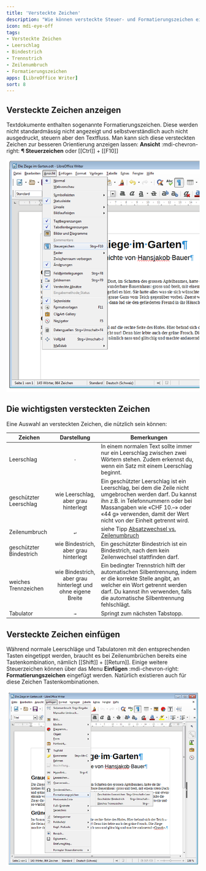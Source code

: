 ```yaml
---
title: 'Versteckte Zeichen'
description: "Wie können versteckte Steuer- und Formatierungszeichen eingefügt und angezeigt werden? Was bewirken sie?"
icon: mdi-eye-off
tags:
- Versteckte Zeichen
- Leerschlag
- Bindestrich
- Trennstrich
- Zeilenumbruch
- Formatierungszeichen
apps: [LibreOffice Writer]
sort: 8
---
```




## Versteckte Zeichen anzeigen

Textdokumente enthalten sogenannte Formatierungszeichen. Diese werden nicht standardmässig nicht angezeigt und selbstverständlich auch nicht ausgedruckt, steuern aber den Textfluss. Man kann sich diese versteckten Zeichen zur besseren Orientierung anzeigen lassen: __Ansicht__ :mdi-chevron-right: __¶ Steuerzeichen__ oder [[Ctrl]] + [[F10]]

![Versteckte Zeichen ein- und ausblenden](./images/screenshot.lo.png)


## Die wichtigsten versteckten Zeichen

Eine Auswahl an versteckten Zeichen, die nützlich sein können:

| Zeichen                 |                         Darstellung                          | Bemerkungen                                                                                                                                                                                                                                                   |
| ----------------------- | :----------------------------------------------------------: | ------------------------------------------------------------------------------------------------------------------------------------------------------------------------------------------------------------------------------------------------------------- |
| Leerschlag              |                    <code>&middot;</code>                     | In einem normalen Text sollte immer nur ein Leerschlag zwischen zwei Wörtern stehen. Zudem erkennst du, wenn ein Satz mit einem Leerschlag beginnt.                                                                                                           |
| geschützter Leerschlag  |             wie Leerschlag, aber grau hinterlegt             | Ein geschützter Leerschlag ist ein Leerschlag, bei dem die Zeile nicht umgebrochen werden darf. Du kannst ihn z.B. in Telefonnummern oder bei Massangaben wie «CHF&nbsp;10.–» oder «44&nbsp;g» verwenden, damit der Wert nicht von der Einheit getrennt wird. |
| Zeilenumbruch           |                     <code>&#8629;</code>                     | siehe Tipp [Absatzwechsel vs. Zeilenumbruch](/textverarbeitung/allgemein/absatz-vs-zeilenwechsel)                                                                                                                                                             |
| geschützter Bindestrich |            wie Bindestrich, aber grau hinterlegt             | Ein geschützter Bindestrich ist ein Bindestrich, nach dem kein Zeilenwechsel stattfinden darf.                                                                                                                                                                |
| weiches Trennzeichen    | wie Bindestrich, aber grau hinterlegt und ohne eigene Breite | Ein bedingter Trennstrich hilft der automatischen Silbentrennung, indem er die korrekte Stelle angibt, an welcher ein Wort getrennt werden darf. Du kannst ihn verwenden, falls die automatische Silbentrennung fehlschlägt.                                  |
| Tabulator               |                     <code>&#8594;</code>                     | Springt zum nächsten Tabstopp.                                                                                                                                                                                                                                |


## Versteckte Zeichen einfügen
Während normale Leerschläge und Tabulatoren mit den entsprechenden Tasten eingetippt werden, braucht es bei Zeilenumbrüchen bereits eine Tastenkombination, nämlich [[Shift]] + [[Return]]. Einige weitere Steuerzeichen können über das Menu __Einfügen__ :mdi-chevron-right: __Formatierungszeichen__ eingefügt werden. Natürlich existieren auch für diese Zeichen Tastenkombinationen.

![Formatierungszeichen einfügen](./images/einfuegen.lo.png)
